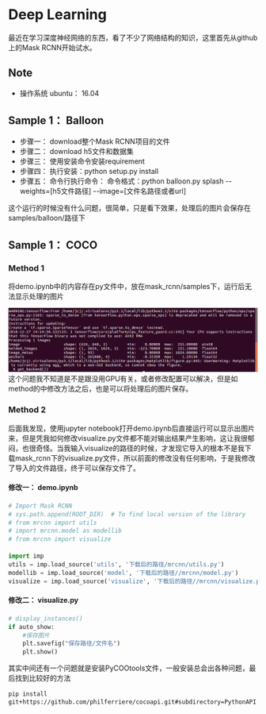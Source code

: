 # Deep Learning
最近在学习深度神经网络的东西，看了不少了网络结构的知识，这里首先从github上的Mask RCNN开始试水。
## Note
* 操作系统 ubuntu： 16.04
## Sample 1： Balloon
* 步骤一： download整个Mask RCNN项目的文件
* 步骤二： download h5文件和数据集
* 步骤三： 使用安装命令安装requirement
* 步骤四： 执行安装：python setup.py install
* 步骤五： 命令行执行命令： 命令格式：python balloon.py splash --weights=[h5文件路径] --image=[文件名路径或者url]<br>

这个运行的时候没有什么问题，很简单，只是看下效果，处理后的图片会保存在samples/balloon/路径下
## Sample 1： COCO
### Method 1
将demo.ipynb中的内容存在py文件中，放在mask_rcnn/samples下，运行后无法显示处理的图片
    
![](https://github.com/Paisins/Deep-learning/blob/master/Screenshot%20from%202018-12-27%2014-17-46.png)
这个问题我不知道是不是跟没用GPU有关，或者修改配置可以解决，但是如method的中修改方法之后，也是可以将处理后的图片保存。
### Method 2
后面我发现，使用jupyter notebook打开demo.ipynb后直接运行可以显示出图片来，但是凭我如何修改visualize.py文件都不能对输出结果产生影响，这让我很郁闷，也很奇怪。当我输入visualize的路径的时候，才发现它导入的根本不是我下载mask_rcnn下的visualize.py文件，所以前面的修改没有任何影响，于是我修改了导入的文件路径，终于可以保存文件了。
#### 修改一： demo.ipynb
``` python
# Import Mask RCNN
# sys.path.append(ROOT_DIR)  # To find local version of the library
# from mrcnn import utils
# import mrcnn.model as modellib
# from mrcnn import visualize

import imp
utils = imp.load_source('utils', '下载后的路径/mrcnn/utils.py') 
modellib = imp.load_source('model', '下载后的路径//mrcnn/model.py') 
visualize = imp.load_source('visualize', '下载后的路径//mrcnn/visualize.py') 
```
#### 修改二： visualize.py
```python
# display_instances()
if auto_show:
    #保存图片
    plt.savefig("保存路径/文件名")
    plt.show()
```
其实中间还有一个问题就是安装PyCOOtools文件，一般安装总会出各种问题，最后找到比较好的方法
```
pip install git+https://github.com/philferriere/cocoapi.git#subdirectory=PythonAPI
```
